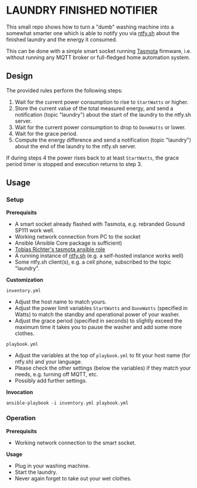 # LAUNDRY FINISHED NOTIFIER

This small repo shows how to turn a "dumb" washing machine into a somewhat smarter
one which is able to notify you via [ntfy.sh](https://ntfy.sh/) about the finished
laundry and the energy it consumed.

This can be done with a simple smart socket running [Tasmota](https://tasmota.github.io/docs/)
firmware, i.e. without running any MQTT broker or full-fledged home automation system.

## Design

The provided rules perform the following steps:
1. Wait for the current power consumption to rise to `StartWatts` or higher.
2. Store the current value of the total measured energy, and send a notification (topic "laundry") about the start of the laundry to the ntfy.sh server.
3. Wait for the current power consumption to drop to `DoneWatts` or lower.
4. Wait for the grace period.
5. Compute the energy difference and send a notification (topic "laundry") about the end of the laundry to the ntfy.sh server.

If during steps 4 the power rises back to at least `StartWatts`, the grace period timer is stopped and execution returns to step 3.

## Usage

### Setup

**Prerequisits**

* A smart socket already flashed with Tasmota, e.g. rebranded Gosund SP111 work well.
* Working network connection from PC to the socket
* Ansible (Ansible Core package is sufficient)
* [Tobias Richter's tasmota ansible role](https://galaxy.ansible.com/tobias_richter/tasmota)
* A running instance of [ntfy.sh](https://ntfy.sh/) (e.g. a self-hosted instance works well)
* Some ntfy.sh client(s), e.g. a cell phone, subscribed to the topic "laundry".

**Customization**

`inventory.yml`
* Adjust the host name to match yours.
* Adjust the power limit variables `StartWatts` and `DoneWatts` (specified in Watts) to match the standby and operational power of your washer.
* Adjust the grace period (specified in seconds) to slightly exceed the maximum time it takes you to pause the washer and add some more clothes.

`playbook.yml`
* Adjust the variables at the top of `playbook.yml` to fit your host name (for ntfy.sh) and your language.
* Please check the other settings (below the variables) if they match your needs,
  e.g. turning off MQTT, etc.
* Possibly add further settings.

**Invocation**

`ansible-playbook -i inventory.yml playbook.yml`

### Operation

**Prerequisits**

* Working network connection to the smart socket.

**Usage**

* Plug in your washing machine.
* Start the laundry.
* Never again forget to take out your wet clothes.
